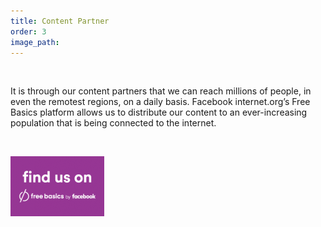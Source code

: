 ```yaml
---
title: Content Partner
order: 3
image_path:
---
```



&nbsp;

It is through our content partners that we can reach millions of people, in even the remotest regions, on a daily basis. Facebook internet.org’s Free Basics platform allows us to distribute our content to an ever-increasing population that is being connected to the internet.

&nbsp;

[![](/uploads/versions/fb-free-basics---x----150-96x---.png)](https://0.freebasics.com/?ref=badges)